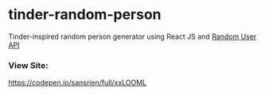 # tinder-random-person
Tinder-inspired random person generator using React JS and <a href="https://randomuser.me/api"> Random User API </a>

### View Site: 
https://codepen.io/sansrien/full/xxLOOML
